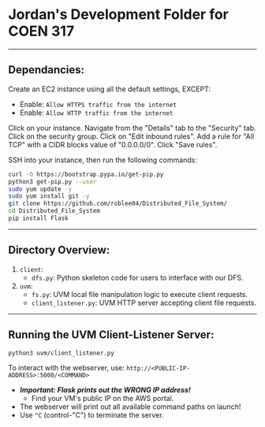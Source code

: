 # Jordan's Development Folder for COEN 317

--------------------------------------------------------------------
## Dependancies:

Create an EC2 instance using all the default settings, EXCEPT:
* Enable: `Allow HTTPS traffic from the internet`
* Enable: `Allow HTTP traffic from the internet`

Click on your instance. Navigate from the "Details" tab to the "Security" tab.
Click on the security group. Click on "Edit inbound rules".
Add a rule for "All TCP" with a CIDR blocks value of "0.0.0.0/0". Click "Save rules".

SSH into your instance, then run the following commands:

```sh
curl -O https://bootstrap.pypa.io/get-pip.py
python3 get-pip.py --user
sudo yum update -y
sudo yum install git -y
git clone https://github.com/roblee04/Distributed_File_System/
cd Distributed_File_System
pip install Flask
```

--------------------------------------------------------------------
## Directory Overview:

1. `client`:
   * `dfs.py`: Python skeleton code for users to interface with our DFS.
2. `uvm`:
   * `fs.py`: UVM local file manipulation logic to execute client requests.
   * `client_listener.py`: UVM HTTP server accepting client file requests.


--------------------------------------------------------------------
## Running the UVM Client-Listener Server:

```sh
python3 uvm/client_listener.py
```

To interact with the webserver, use: `http://<PUBLIC-IP-ADDRESS>:5000/<COMMAND>`
* ___Important: Flask prints out the WRONG IP address!___
  - Find your VM's public IP on the AWS portal.
* The webserver will print out all available command paths on launch!
* Use `^C` (control-"C") to terminate the server.
